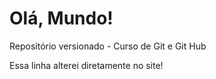 # Olá, Mundo!
 Repositório versionado - Curso de Git e Git Hub

Essa linha alterei diretamente no site!
